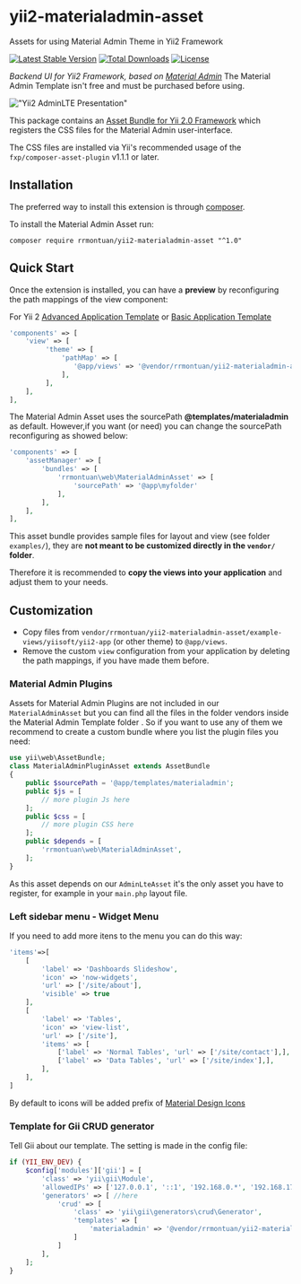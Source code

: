 # yii2-materialadmin-asset
Assets for using Material Admin Theme in Yii2 Framework

[![Latest Stable Version](https://poser.pugx.org/rrmontuan/yii2-materialadmin-asset/v/stable.svg)](https://packagist.org/packages/rrmontuan/yii2-materialadmin-asset) 
[![Total Downloads](https://poser.pugx.org/rrmontuan/yii2-materialadmin-asset/downloads.svg)](https://packagist.org/packages/rrmontuan/yii2-materialadmin-asset)
[![License](https://poser.pugx.org/rrmontuan/yii2-materialadmin-asset/license.svg)](https://packagist.org/packages/rrmontuan/yii2-materialadmin-asset)


*Backend UI for Yii2 Framework, based on [Material Admin](http://wrapbootstrap.com/preview/WB011H985)*
The Material Admin Template isn't free and must be purchased before using.

!["Yii2 AdminLTE Presentation"](http://byrushan.com/projects/material-admin/demo/2.0.3/img/jquery-light.png)

This package contains an [Asset Bundle for Yii 2.0 Framework](http://www.yiiframework.com/doc-2.0/guide-structure-assets.html) 
which registers the CSS files for the Material Admin user-interface.

The CSS files are installed via Yii's recommended usage of the `fxp/composer-asset-plugin` v1.1.1 or later.


Installation
------------

The preferred way to install this extension is through [composer](http://getcomposer.org/download/).

To install the Material Admin Asset run:

```
composer require rrmontuan/yii2-materialadmin-asset "^1.0"
```


Quick Start
-----------

Once the extension is installed, you can have a **preview** by reconfiguring the path mappings of the view component:

For Yii 2 [Advanced Application Template](https://github.com/yiisoft/yii2-app-advanced) or [Basic Application Template](https://github.com/yiisoft/yii2-app-basic)

```php
'components' => [
    'view' => [
         'theme' => [
             'pathMap' => [
                '@app/views' => '@vendor/rrmontuan/yii2-materialadmin-asset/example-views/yiisoft/yii2-app'
             ],
         ],
    ],
],
```

The Material Admin Asset uses the sourcePath **@templates/materialadmin** as default. However,if you want (or need) you can change the sourcePath reconfiguring as showed below:

```php
'components' => [
	'assetManager' => [
		'bundles' => [
			'rrmontuan\web\MaterialAdminAsset' => [
    			'sourcePath' => '@app\myfolder'
			],
		],
	],
],
```

This asset bundle provides sample files for layout and view (see folder `examples/`), they are **not meant to be customized directly in the `vendor/` folder**.

Therefore it is recommended to **copy the views into your application** and adjust them to your needs.


Customization
-------------

- Copy files from `vendor/rrmontuan/yii2-materialadmin-asset/example-views/yiisoft/yii2-app` (or other theme) to `@app/views`.
- Remove the custom `view` configuration from your application by deleting the path mappings, if you have made them before.

### Material Admin Plugins

Assets for Material Admin Plugins are not included in our `MaterialAdminAsset` but you can find all the files in the folder vendors inside the Material Admin Template folder .
So if you want to use any of them we recommend to create a custom bundle where you list the plugin files you need:


```php
use yii\web\AssetBundle;
class MaterialAdminPluginAsset extends AssetBundle
{
    public $sourcePath = '@app/templates/materialadmin';
    public $js = [
        // more plugin Js here
    ];
    public $css = [
        // more plugin CSS here
    ];
    public $depends = [
        'rrmontuan\web\MaterialAdminAsset',
    ];
}
```

As this asset depends on our `AdminLteAsset` it's the only asset you have to register, for example in
your `main.php` layout file.

### Left sidebar menu - Widget Menu

If you need to add more itens to the menu you can do this way:

```php
'items'=>[
	[
		'label' => 'Dashboards Slideshow',
		'icon' => 'now-widgets',
		'url' => ['/site/about'],
		'visible' => true
	],
	[
		'label' => 'Tables',
		'icon' => 'view-list',
		'url' => ['/site'],
		'items' => [
			['label' => 'Normal Tables', 'url' => ['/site/contact'],],
			['label' => 'Data Tables', 'url' => ['/site/index'],],
		],
	],
]
```

By default to icons will be added prefix of [Material Design Icons](https://material.io/icons/)

### Template for Gii CRUD generator

Tell Gii about our template. The setting is made in the config file:

```php
if (YII_ENV_DEV) {    
    $config['modules']['gii'] = [
        'class' => 'yii\gii\Module',      
        'allowedIPs' => ['127.0.0.1', '::1', '192.168.0.*', '192.168.178.20'],  
        'generators' => [ //here
            'crud' => [
                'class' => 'yii\gii\generators\crud\Generator',
                'templates' => [
                    'materialadmin' => '@vendor/rrmontuan/yii2-materialadmin-asset/gii/templates/crud/simple',
                ]
            ]
        ],
    ];
}
```